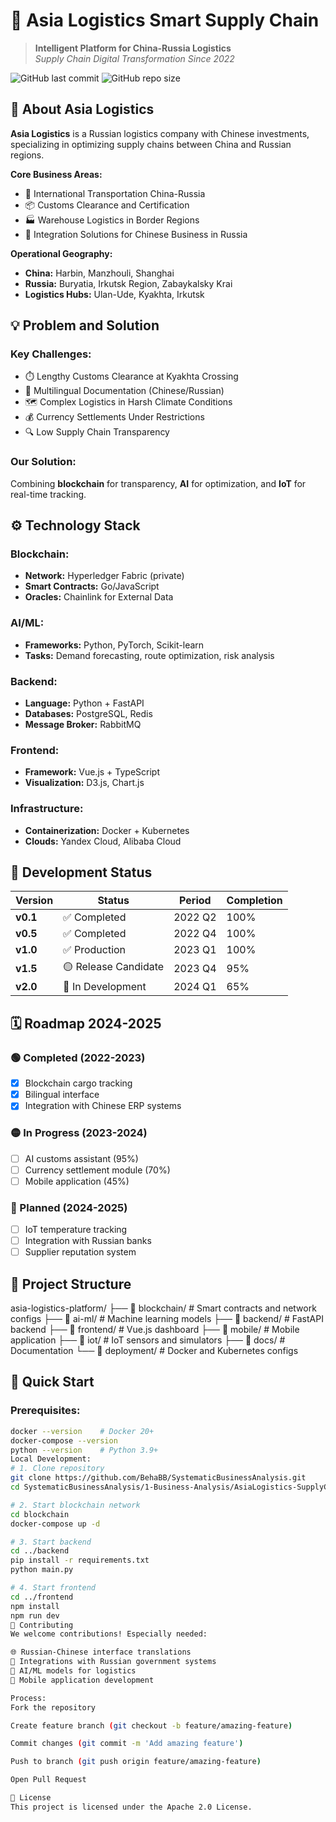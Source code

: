 # 🌉 Asia Logistics Smart Supply Chain

> **Intelligent Platform for China-Russia Logistics**  
> *Supply Chain Digital Transformation Since 2022*

![GitHub last commit](https://img.shields.io/github/last-commit/BehaBB/SystematicBusinessAnalysis?label=Update)
![GitHub repo size](https://img.shields.io/github/repo-size/BehaBB/SystematicBusinessAnalysis?label=Repo%20Size)

## 🏢 About Asia Logistics

**Asia Logistics** is a Russian logistics company with Chinese investments, specializing in optimizing supply chains between China and Russian regions.

**Core Business Areas:**
- 🚛 International Transportation China-Russia
- 📦 Customs Clearance and Certification
- 🏭 Warehouse Logistics in Border Regions
- 🔗 Integration Solutions for Chinese Business in Russia

**Operational Geography:**
- **China:** Harbin, Manzhouli, Shanghai
- **Russia:** Buryatia, Irkutsk Region, Zabaykalsky Krai
- **Logistics Hubs:** Ulan-Ude, Kyakhta, Irkutsk

## 💡 Problem and Solution

### Key Challenges:
- ⏱️ Lengthy Customs Clearance at Kyakhta Crossing
- 📄 Multilingual Documentation (Chinese/Russian)
- 🗺️ Complex Logistics in Harsh Climate Conditions
- 💰 Currency Settlements Under Restrictions
- 🔍 Low Supply Chain Transparency

### Our Solution:
Combining **blockchain** for transparency, **AI** for optimization, and **IoT** for real-time tracking.

## ⚙️ Technology Stack

### Blockchain:
- **Network:** Hyperledger Fabric (private)
- **Smart Contracts:** Go/JavaScript
- **Oracles:** Chainlink for External Data

### AI/ML:
- **Frameworks:** Python, PyTorch, Scikit-learn
- **Tasks:** Demand forecasting, route optimization, risk analysis

### Backend:
- **Language:** Python + FastAPI
- **Databases:** PostgreSQL, Redis
- **Message Broker:** RabbitMQ

### Frontend:
- **Framework:** Vue.js + TypeScript
- **Visualization:** D3.js, Chart.js

### Infrastructure:
- **Containerization:** Docker + Kubernetes
- **Clouds:** Yandex Cloud, Alibaba Cloud

## 🚦 Development Status

| Version | Status | Period | Completion |
|---------|--------|--------|------------|
| **v0.1** | ✅ Completed | 2022 Q2 | 100% |
| **v0.5** | ✅ Completed | 2022 Q4 | 100% |
| **v1.0** | ✅ Production | 2023 Q1 | 100% |
| **v1.5** | 🟡 Release Candidate | 2023 Q4 | 95% |
| **v2.0** | 🔵 In Development | 2024 Q1 | 65% |

## 🗓 Roadmap 2024-2025

### 🟢 Completed (2022-2023)
- [x] Blockchain cargo tracking
- [x] Bilingual interface
- [x] Integration with Chinese ERP systems

### 🟡 In Progress (2023-2024)
- [ ] AI customs assistant (95%)
- [ ] Currency settlement module (70%)
- [ ] Mobile application (45%)

### 🔵 Planned (2024-2025)
- [ ] IoT temperature tracking
- [ ] Integration with Russian banks
- [ ] Supplier reputation system

## 📁 Project Structure
asia-logistics-platform/
├── 📁 blockchain/ # Smart contracts and network configs
├── 📁 ai-ml/ # Machine learning models
├── 📁 backend/ # FastAPI backend
├── 📁 frontend/ # Vue.js dashboard
├── 📁 mobile/ # Mobile application
├── 📁 iot/ # IoT sensors and simulators
├── 📁 docs/ # Documentation
└── 📁 deployment/ # Docker and Kubernetes configs

## 🚀 Quick Start

### Prerequisites:
```bash
docker --version    # Docker 20+
docker-compose --version
python --version    # Python 3.9+
Local Development:
# 1. Clone repository
git clone https://github.com/BehaBB/SystematicBusinessAnalysis.git
cd SystematicBusinessAnalysis/1-Business-Analysis/AsiaLogistics-SupplyChain

# 2. Start blockchain network
cd blockchain
docker-compose up -d

# 3. Start backend
cd ../backend
pip install -r requirements.txt
python main.py

# 4. Start frontend
cd ../frontend
npm install
npm run dev
🤝 Contributing
We welcome contributions! Especially needed:

🌐 Russian-Chinese interface translations
🔗 Integrations with Russian government systems
🤖 AI/ML models for logistics
📱 Mobile application development

Process:
Fork the repository

Create feature branch (git checkout -b feature/amazing-feature)

Commit changes (git commit -m 'Add amazing feature')

Push to branch (git push origin feature/amazing-feature)

Open Pull Request

📜 License
This project is licensed under the Apache 2.0 License.

